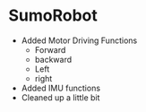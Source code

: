 # SumoRobot

* Added Motor Driving Functions
  * Forward
  * backward
  * Left
  * right
* Added IMU functions
* Cleaned up a little bit  
